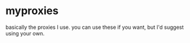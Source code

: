 # myproxies
basically the proxies I use.
you can use these if you want, but I'd suggest using your own.
